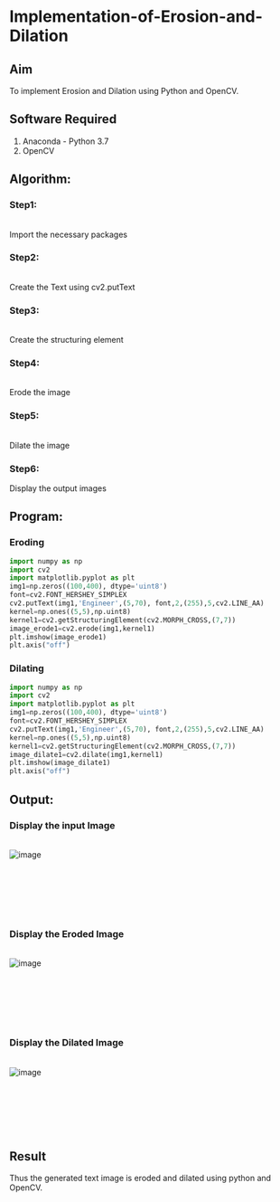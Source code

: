 # Implementation-of-Erosion-and-Dilation
## Aim
To implement Erosion and Dilation using Python and OpenCV.
## Software Required
1. Anaconda - Python 3.7
2. OpenCV
## Algorithm:
### Step1:
<br>Import the necessary packages


### Step2:
<br>Create the Text using cv2.putText

### Step3:
<br>Create the structuring element

### Step4:
<br>Erode the image

### Step5:
<br>Dilate the image

### Step6:
Display the output images

 
## Program:
### Eroding 
``` python
import numpy as np
import cv2
import matplotlib.pyplot as plt
img1=np.zeros((100,400), dtype='uint8')
font=cv2.FONT_HERSHEY_SIMPLEX
cv2.putText(img1,'Engineer',(5,70), font,2,(255),5,cv2.LINE_AA)
kernel=np.ones((5,5),np.uint8)
kernel1=cv2.getStructuringElement(cv2.MORPH_CROSS,(7,7))
image_erode1=cv2.erode(img1,kernel1)
plt.imshow(image_erode1)
plt.axis("off")
```
### Dilating
```python
import numpy as np
import cv2
import matplotlib.pyplot as plt
img1=np.zeros((100,400), dtype='uint8')
font=cv2.FONT_HERSHEY_SIMPLEX
cv2.putText(img1,'Engineer',(5,70), font,2,(255),5,cv2.LINE_AA)
kernel=np.ones((5,5),np.uint8)
kernel1=cv2.getStructuringElement(cv2.MORPH_CROSS,(7,7))
image_dilate1=cv2.dilate(img1,kernel1)
plt.imshow(image_dilate1)
plt.axis("off")

```
## Output:

### Display the input Image
<br>![image](https://github.com/MeethaPrabhu/erosion-dilation/assets/119401038/69e0e823-0e09-4e67-8018-cafe7de0e979)

<br>
<br>
<br>
<br>
<br>

### Display the Eroded Image
<br>![image](https://github.com/MeethaPrabhu/erosion-dilation/assets/119401038/af10c9ed-d69a-47e6-a7f9-37245ea42524)

<br>
<br>
<br>
<br>
<br>

### Display the Dilated Image
<br>![image](https://github.com/MeethaPrabhu/erosion-dilation/assets/119401038/6e40d034-8417-4956-b233-a0bd90a989f2)

<br>
<br>
<br>
<br>
<br>

## Result
Thus the generated text image is eroded and dilated using python and OpenCV.
